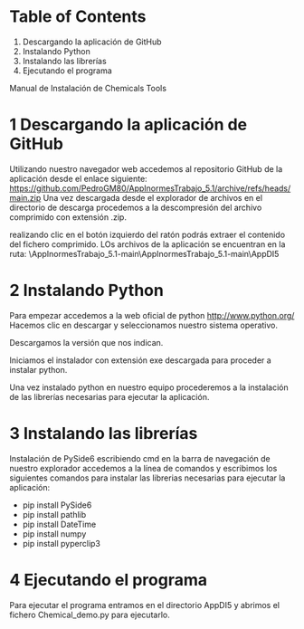 # Table of Contents
1. Descargando la aplicación de GitHub
2. Instalando Python
3. Instalando las librerías
4. Ejecutando el programa

Manual de Instalación de  Chemicals Tools




# 1 Descargando la aplicación de GitHub
Utilizando nuestro navegador web accedemos al repositorio GitHub de la aplicación desde el enlace siguiente: https://github.com/PedroGM80/AppInormesTrabajo_5.1/archive/refs/heads/main.zip
Una vez descargada desde el explorador de archivos en el directorio de descarga procedemos a la descompresión del archivo comprimido con extensión .zip.

realizando clic en el botón izquierdo del ratón podrás extraer el contenido del fichero comprimido.
LOs archivos de la aplicación se encuentran en la ruta: \AppInormesTrabajo_5.1-main\AppInormesTrabajo_5.1-main\AppDI5


# 2 Instalando Python
Para empezar accedemos a la web  oficial de python http://www.python.org/ 
Hacemos clic en descargar y seleccionamos nuestro sistema operativo.

Descargamos la versión que nos indican.

Iniciamos el instalador con extensión exe descargada para proceder a instalar python.

Una vez instalado python en nuestro equipo procederemos a la instalación de las librerías necesarias para ejecutar la aplicación.

# 3 Instalando las librerías
Instalación de PySide6 escribiendo cmd en la barra de navegación de nuestro explorador accedemos a la línea de comandos y escribimos los siguientes comandos para instalar las librerias necesarias para ejecutar la aplicación:

- pip install PySide6
- pip install pathlib
- pip install DateTime
- pip install numpy
- pip install pyperclip3





# 4 Ejecutando el programa
Para ejecutar el programa entramos en el directorio	AppDI5 y abrimos el fichero Chemical_demo.py  para ejecutarlo. 
